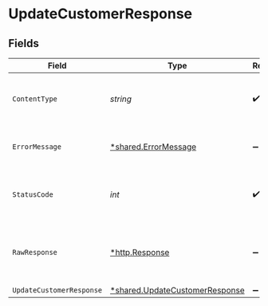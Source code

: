 # UpdateCustomerResponse


## Fields

| Field                                                                           | Type                                                                            | Required                                                                        | Description                                                                     |
| ------------------------------------------------------------------------------- | ------------------------------------------------------------------------------- | ------------------------------------------------------------------------------- | ------------------------------------------------------------------------------- |
| `ContentType`                                                                   | *string*                                                                        | :heavy_check_mark:                                                              | HTTP response content type for this operation                                   |
| `ErrorMessage`                                                                  | [*shared.ErrorMessage](../../models/shared/errormessage.md)                     | :heavy_minus_sign:                                                              | The request made is not valid.                                                  |
| `StatusCode`                                                                    | *int*                                                                           | :heavy_check_mark:                                                              | HTTP response status code for this operation                                    |
| `RawResponse`                                                                   | [*http.Response](https://pkg.go.dev/net/http#Response)                          | :heavy_minus_sign:                                                              | Raw HTTP response; suitable for custom response parsing                         |
| `UpdateCustomerResponse`                                                        | [*shared.UpdateCustomerResponse](../../models/shared/updatecustomerresponse.md) | :heavy_minus_sign:                                                              | Success                                                                         |